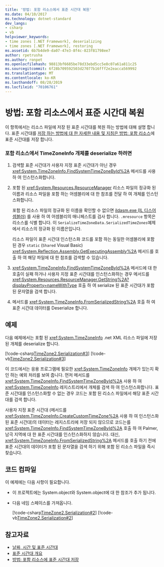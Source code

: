 ```yaml
---
title: '방법: 포함 리소스에서 표준 시간대 복원'
ms.date: 04/10/2017
ms.technology: dotnet-standard
dev_langs:
- csharp
- vb
helpviewer_keywords:
- time zones [.NET Framework], deserializing
- time zones [.NET Framework], restoring
ms.assetid: 6b7b4de9-da07-47e3-8f4c-823f81798ee7
author: rpetrusha
ms.author: ronpet
ms.openlocfilehash: 98813bf6685be78d33ebd5cc5e8c07a61a811c25
ms.sourcegitcommit: 6f28b709592503d27077b16fff2e2eacca569992
ms.translationtype: MT
ms.contentlocale: ko-KR
ms.lasthandoff: 08/28/2019
ms.locfileid: "70106761"
---
```

# <a name="how-to-restore-time-zones-from-an-embedded-resource"></a>방법: 포함 리소스에서 표준 시간대 복원

이 항목에서는 리소스 파일에 저장 된 표준 시간대를 복원 하는 방법에 대해 설명 합니다. 표준 시간대를 [저장 하는 방법에 대 한 자세한 내용 및 지침은 방법: 포함 리소스](../../../docs/standard/datetime/save-time-zones-to-an-embedded-resource.md)에 표준 시간대를 저장 합니다.

### <a name="to-deserialize-a-timezoneinfo-object-from-an-embedded-resource"></a>포함 리소스에서 TimeZoneInfo 개체를 deserialize 하려면

1. 검색할 표준 시간대가 사용자 지정 표준 시간대가 아닌 경우 <xref:System.TimeZoneInfo.FindSystemTimeZoneById%2A> 메서드를 사용 하 여 인스턴스화합니다.

2. 포함 된 <xref:System.Resources.ResourceManager> 리소스 파일의 정규화 된 이름과 리소스 파일을 포함 하는 어셈블리에 대 한 참조를 전달 하 여 개체를 인스턴스화합니다.

   포함 된 리소스 파일의 정규화 된 이름을 확인할 수 없으면 [ildasm.exe (IL 디스어셈블러)](../../../docs/framework/tools/ildasm-exe-il-disassembler.md) 를 사용 하 여 어셈블리의 매니페스트를 검사 합니다. `.mresource` 항목은 리소스를 식별 합니다. 이 `SerializeTimeZoneData.SerializedTimeZones`예제에서 리소스의 정규화 된 이름은입니다.

   리소스 파일이 표준 시간대 인스턴스화 코드를 포함 하는 동일한 어셈블리에 포함 된 경우 `static` (`Shared` Visual Basic) <xref:System.Reflection.Assembly.GetExecutingAssembly%2A> 메서드를 호출 하 여 해당 파일에 대 한 참조를 검색할 수 있습니다.

3. <xref:System.TimeZoneInfo.FindSystemTimeZoneById%2A> 메서드에 대 한 호출이 실패 하거나 사용자 지정 표준 시간대를 인스턴스화하는 경우 메서드를 <xref:System.Resources.ResourceManager.GetString%2A?displayProperty=nameWithType> 호출 하 여 serialize 된 표준 시간대가 포함 된 문자열을 검색 합니다.

4. 메서드를 <xref:System.TimeZoneInfo.FromSerializedString%2A> 호출 하 여 표준 시간대 데이터를 Deserialize 합니다.

## <a name="example"></a>예제

다음 예제에서는 포함 된 <xref:System.TimeZoneInfo> .net XML 리소스 파일에 저장 된 개체를 deserialize 합니다.

[!code-csharp[TimeZone2.Serialization#3](../../../samples/snippets/csharp/VS_Snippets_CLR/TimeZone2.Serialization/cs/SerializeTimeZoneData.cs#3)]
[!code-vb[TimeZone2.Serialization#3](../../../samples/snippets/visualbasic/VS_Snippets_CLR/TimeZone2.Serialization/vb/SerializeTimeZoneData.vb#3)]

이 코드에서는 응용 프로그램에 필요한 <xref:System.TimeZoneInfo> 개체가 있는지 확인 하는 예외 처리를 보여 줍니다. 먼저 메서드를 <xref:System.TimeZoneInfo.FindSystemTimeZoneById%2A> 사용 하 여 <xref:System.TimeZoneInfo> 레지스트리에서 개체를 검색 하 여 인스턴스화합니다. 표준 시간대를 인스턴스화할 수 없는 경우 코드는 포함 된 리소스 파일에서 해당 표준 시간대를 검색 합니다.

사용자 지정 표준 시간대 (메서드를 <xref:System.TimeZoneInfo.CreateCustomTimeZone%2A> 사용 하 여 인스턴스화된 표준 시간대)의 데이터는 레지스트리에 저장 되지 않으므로 코드는를 <xref:System.TimeZoneInfo.FindSystemTimeZoneById%2A> 호출 하 여 Palmer, 남극 지역에 대 한 표준 시간대를 인스턴스화하지 않습니다. 대신, <xref:System.TimeZoneInfo.FromSerializedString%2A> 메서드를 호출 하기 전에 표준 시간대의 데이터가 포함 된 문자열을 검색 하기 위해 포함 된 리소스 파일을 즉시 찾습니다.

## <a name="compiling-the-code"></a>코드 컴파일

이 예제에는 다음 사항이 필요합니다.

- 이 프로젝트에는 System.object와 System.object에 대 한 참조가 추가 됩니다.

- 다음 네임 스페이스를 가져옵니다.

  [!code-csharp[TimeZone2.Serialization#2](../../../samples/snippets/csharp/VS_Snippets_CLR/TimeZone2.Serialization/cs/SerializeTimeZoneData.cs#2)]
  [!code-vb[TimeZone2.Serialization#2](../../../samples/snippets/visualbasic/VS_Snippets_CLR/TimeZone2.Serialization/vb/SerializeTimeZoneData.vb#2)]

## <a name="see-also"></a>참고자료

- [날짜, 시간 및 표준 시간대](../../../docs/standard/datetime/index.md)
- [표준 시간대 개요](../../../docs/standard/datetime/time-zone-overview.md)
- [방법: 포함 리소스에 표준 시간대 저장](../../../docs/standard/datetime/save-time-zones-to-an-embedded-resource.md)

